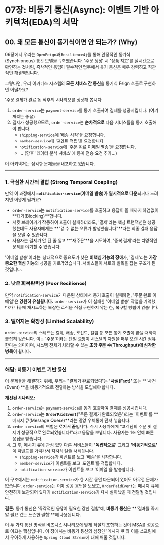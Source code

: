 # 07장: 비동기 통신(Async): 이벤트 기반 아키텍처(EDA)의 서막

## 00. 왜 모든 통신이 동기식이면 안 되는가? (Why)

06장에서 우리는 `OpenFeign`과 `Resilience4j`를 통해 안정적인 동기식(Synchronous) 통신 모델을 구축했습니다. '주문 생성' 시 '상품 재고'를 실시간으로 확인하는 것처럼, 즉각적인 응답이 필수적인 업무에서 동기 통신은 매우 강력하고 직관적인 해결책입니다.

그렇다면, 우리 이커머스 시스템의 **모든 서비스 간 통신**을 동기식 Feign 호출로 구현하면 어떨까요?

'주문 결제가 완료'된 직후의 시나리오를 상상해 봅시다.

1.  `order-service`는 `payment-service`를 동기 호출하여 결제를 성공시킵니다. (여기까지는 좋음)
2.  결제가 성공했으므로, `order-service`는 **순차적으로** 다음 서비스들을 동기 호출해야 합니다.
    * `shipping-service`에 '배송 시작'을 요청합니다.
    * `member-service`에 '포인트 적립'을 요청합니다.
    * `notification-service`에 '주문 완료 이메일 발송'을 요청합니다.
    * ... (향후 '데이터 분석 서비스'에 통계 전송 요청 추가...)

이 아키텍처는 심각한 문제들을 내포하고 있습니다.

---

### 1. 극심한 시간적 결합 (Strong Temporal Coupling)

만약 이 과정에서 **`notification-service`(이메일 발송)가 일시적으로 다운**되거나 느려지면 어떻게 될까요?

* `order-service`는 `notification-service`를 호출하고 응답이 올 때까지 하염없이 **대기(Blocking)**합니다.
* 서킷 브레이커가 작동하여 호출이 실패하더라도, '결제'라는 핵심 트랜잭션은 성공했는데도 사용자에게는 **"알 수 없는 오류가 발생했습니다"**라는 최종 실패 응답을 보낼 수 있습니다.
* 사용자는 결제가 안 된 줄 알고 **'재주문'**을 시도하여, '중복 결제'라는 치명적인 문제를 야기할 수 있습니다.

'이메일 발송'이라는, 상대적으로 중요도가 낮은 **비핵심 기능의 장애**가, '결제'라는 **가장 중요한 핵심 기능**의 성공을 가로막았습니다. 서비스들이 서로의 발목을 잡는 구조가 된 것입니다.

### 2. 낮은 회복탄력성 (Poor Resilience)

만약 `notification-service`가 다운된 상태에서 동기 호출이 실패하면, '주문 완료 이메일'은 **영원히 유실됩니다.** `order-service`가 이 실패한 '이메일 발송' 작업을 기억했다가 나중에 재시도하는 복잡한 로직을 직접 구현하지 않는 한, 복구할 방법이 없습니다.

### 3. 떨어지는 확장성 (Limited Scalability)

`order-service`의 스레드는 결제, 배송, 포인트, 알림 등 모든 동기 호출이 끝날 때까지 붙잡혀 있습니다. 이는 '주문'이라는 단일 요청이 시스템의 자원을 매우 오랜 시간 점유한다는 의미이며, 시스템 전체가 처리할 수 있는 **초당 주문 수(Throughput)에 심각한 병목**이 됩니다.

---

### 해답: 비동기 이벤트 기반 통신

이 문제들을 해결하기 위해, 우리는 "결제가 완료되었다"는 **'사실(Fact)'** 또는 **'사건(Event)'**을 비동기적으로 전달하는 방식을 도입해야 합니다.



**개선된 시나리오:**
1.  `order-service`는 `payment-service`를 동기 호출하여 결제를 성공시킵니다.
2.  `order-service`는 **`OrderPaidEvent`**("주문 결제가 완료되었음")라는 '이벤트'를 **메시지 큐(Message Queue)**라는 중앙 우체통에 던져 넣습니다.
3.  `order-service`의 역할은 **여기서 끝**입니다. 즉시 사용자에게 "고객님의 주문 및 결제가 성공적으로 완료되었습니다!"라고 응답을 보냅니다. 사용자는 1초 안에 빠른 응답을 받습니다.
4.  그 후, 메시지 큐에 관심 있던 다른 서비스들이 **'독립적으로'** 그리고 **'비동기적으로'** 이 이벤트를 가져가서 각자의 일을 처리합니다.
    * `shipping-service`가 이벤트를 보고 '배송'을 시작합니다.
    * `member-service`가 이벤트를 보고 '포인트'를 적립합니다.
    * `notification-service`가 이벤트를 보고 '이메일'을 발송합니다.

이 구조에서는 `notification-service`가 한 시간 동안 다운되어 있어도 아무런 문제가 없습니다. `order-service`는 이미 성공 응답을 보냈고, `OrderPaidEvent`는 메시지 큐에 안전하게 보관되어 있다가 `notification-service`가 다시 살아났을 때 전달될 것입니다.

**결론:**
동기 통신은 '즉각적인 응답이 필요한 강한 결합'에, **비동기 통신**은 **'결과를 즉시 알 필요 없는 느슨한 결합'**에 사용됩니다.

이 두 가지 통신 방식을 비즈니스 시나리오에 맞게 적절히 조합하는 것이 MSA를 성공으로 이끄는 핵심입니다. 이 장에서는 비동기 통신의 심장인 '메시지 큐'와 이를 스프링에서 우아하게 사용하는 `Spring Cloud Stream`에 대해 배울 것입니다.